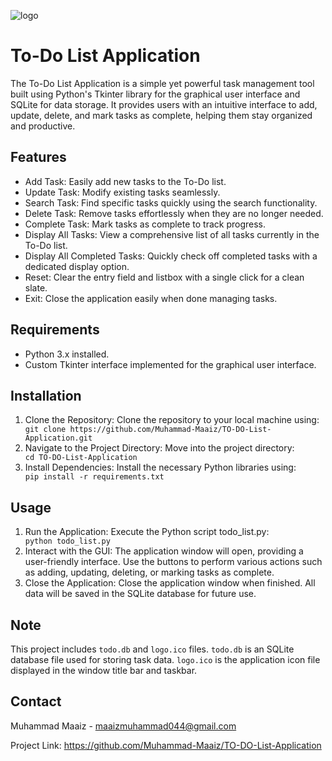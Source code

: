 ![logo](https://github.com/Muhammad-Maaiz/TO-DO-List-Application/assets/157501398/45b6abbd-3483-4892-81b9-be975dbc3402)


<h1>To-Do List Application</h1>
<p>The To-Do List Application is a simple yet powerful task management tool built using Python's Tkinter library for the graphical user interface and SQLite for data storage. It provides users with an intuitive interface to add, update, delete, and mark tasks as complete, helping them stay organized and productive.</p>

<h2>Features</h2>
<ul>
  <li>Add Task: Easily add new tasks to the To-Do list.</li>
  <li>Update Task: Modify existing tasks seamlessly.</li>
  <li>Search Task: Find specific tasks quickly using the search functionality.</li>
  <li>Delete Task: Remove tasks effortlessly when they are no longer needed.</li>
  <li>Complete Task: Mark tasks as complete to track progress.</li>
  <li>Display All Tasks: View a comprehensive list of all tasks currently in the To-Do list.</li>
  <li>Display All Completed Tasks: Quickly check off completed tasks with a dedicated display option.</li>
  <li>Reset: Clear the entry field and listbox with a single click for a clean slate.</li>
  <li>Exit: Close the application easily when done managing tasks.</li>
</ul>

<h2>Requirements</h2>
<ul>
  <li>Python 3.x installed.</li>
  <li>Custom Tkinter interface implemented for the graphical user interface.</li>
</ul>

<h2>Installation</h2>
<ol>
  <li>Clone the Repository: Clone the repository to your local machine using:</li>
  <code>git clone https://github.com/Muhammad-Maaiz/TO-DO-List-Application.git</code>
  <li>Navigate to the Project Directory: Move into the project directory:</li>
  <code>cd TO-DO-List-Application</code>
  <li>Install Dependencies: Install the necessary Python libraries using:</li>
  <code>pip install -r requirements.txt</code>
</ol>

<h2>Usage</h2>
<ol>
  <li>Run the Application: Execute the Python script todo_list.py:</li>
  <code>python todo_list.py</code>
  <li>Interact with the GUI: The application window will open, providing a user-friendly interface. Use the buttons to perform various actions such as adding, updating, deleting, or marking tasks as complete.</li>
  <li>Close the Application: Close the application window when finished. All data will be saved in the SQLite database for future use.</li>
</ol>

<h2>Note</h2>
<p>This project includes <code>todo.db</code> and <code>logo.ico</code> files. <code>todo.db</code> is an SQLite database file used for storing task data. <code>logo.ico</code> is the application icon file displayed in the window title bar and taskbar.</p>

<h2>Contact</h2>
<p>Muhammad Maaiz - <a href="mailto:maaizmuhammad044@gmail.com">maaizmuhammad044@gmail.com</a></p>

<p>Project Link: <a href="https://github.com/Muhammad-Maaiz/TO-DO-List-Application">https://github.com/Muhammad-Maaiz/TO-DO-List-Application</a></p>

